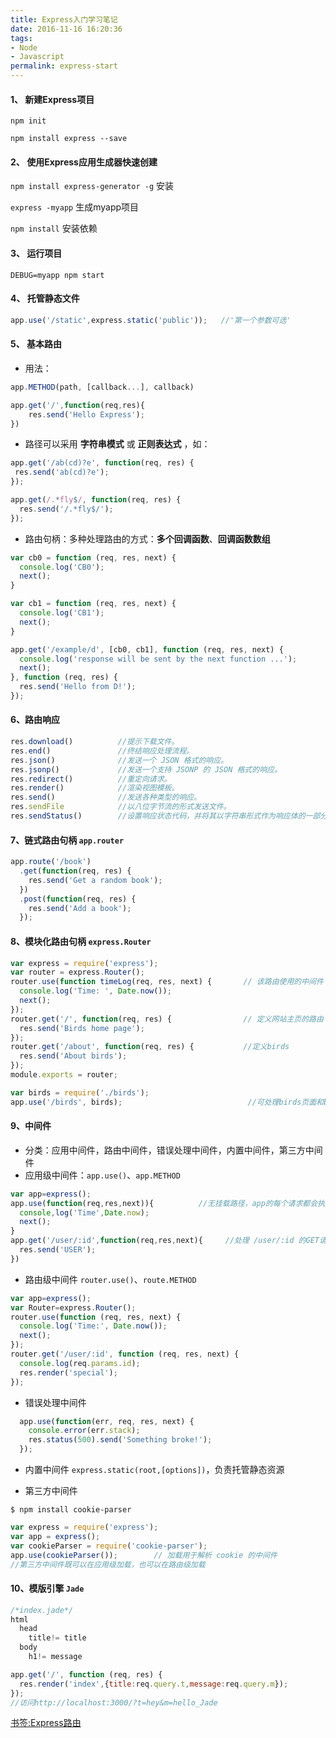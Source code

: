 ```yaml
---
title: Express入门学习笔记
date: 2016-11-16 16:20:36
tags: 
- Node
- Javascript
permalink: express-start
---
```


#### 1、 新建Express项目

`npm init`

`npm install express --save`

<!-- more -->

#### 2、 使用Express应用生成器快速创建

`npm install express-generator -g`  安装

`express -myapp` 生成myapp项目

`npm install` 安装依赖

#### 3、 运行项目

`DEBUG=myapp npm start`

#### 4、 托管静态文件
```js
app.use('/static',express.static('public'));   //'第一个参数可选'
```

#### 5、 基本路由
- 用法：

```js
app.METHOD(path, [callback...], callback)
```
```js
app.get('/',function(req,res){
    res.send('Hello Express');
})
```
- 路径可以采用 **字符串模式** 或 **正则表达式** ，如：

```js
app.get('/ab(cd)?e', function(req, res) {
 res.send('ab(cd)?e');
});
```
```js
app.get(/.*fly$/, function(req, res) {
  res.send('/.*fly$/');
});
```

- 路由句柄：多种处理路由的方式：**多个回调函数**、**回调函数数组**

```js
var cb0 = function (req, res, next) {
  console.log('CB0');
  next();
}

var cb1 = function (req, res, next) {
  console.log('CB1');
  next();
}

app.get('/example/d', [cb0, cb1], function (req, res, next) {
  console.log('response will be sent by the next function ...');
  next();
}, function (req, res) {
  res.send('Hello from D!');
});

```

#### 6、路由响应

```js
res.download() 	        //提示下载文件。
res.end() 	            //终结响应处理流程。
res.json() 	            //发送一个 JSON 格式的响应。
res.jsonp() 	        //发送一个支持 JSONP 的 JSON 格式的响应。
res.redirect() 	        //重定向请求。
res.render() 	        //渲染视图模板。
res.send() 	            //发送各种类型的响应。
res.sendFile 	        //以八位字节流的形式发送文件。
res.sendStatus()        //设置响应状态代码，并将其以字符串形式作为响应体的一部分发送。
```

#### 7、链式路由句柄 **`app.router`**

```js
app.route('/book')
  .get(function(req, res) {
    res.send('Get a random book');
  })
  .post(function(req, res) {
    res.send('Add a book');
  });
```

#### 8、模块化路由句柄 **`express.Router`**

```js
var express = require('express');
var router = express.Router();
router.use(function timeLog(req, res, next) {       // 该路由使用的中间件
  console.log('Time: ', Date.now());
  next();
});
router.get('/', function(req, res) {                // 定义网站主页的路由
  res.send('Birds home page');
});
router.get('/about', function(req, res) {           //定义birds
  res.send('About birds');
});
module.exports = router;
```
```js
var birds = require('./birds');
app.use('/birds', birds);                            //可处理birds页面和birds/about页面
```

#### 9、中间件
- 分类：应用中间件，路由中间件，错误处理中间件，内置中间件，第三方中间件
- 应用级中间件：`app.use()`、`app.METHOD`
```js
var app=express();
app.use(function(req,res,next)){          //无挂载路径，app的每个请求都会执行
  console,log('Time',Date.now);
  next();
}
app.get('/user/:id',function(req,res,next){     //处理 /user/:id 的GET请求
  res.send('USER');
})
```

- 路由级中间件 `router.use()`、`route.METHOD`
```js
var app=express();
var Router=express.Router();
router.use(function (req, res, next) {
  console.log('Time:', Date.now());
  next();
});
router.get('/user/:id', function (req, res, next) {
  console.log(req.params.id);
  res.render('special');
});
```
- 错误处理中间件
```js
  app.use(function(err, req, res, next) {
    console.error(err.stack);
    res.status(500).send('Something broke!');
  });
```

- 内置中间件 `express.static(root,[options])`，负责托管静态资源

- 第三方中间件
```
$ npm install cookie-parser
```
```js
var express = require('express');
var app = express();
var cookieParser = require('cookie-parser');
app.use(cookieParser());        // 加载用于解析 cookie 的中间件
//第三方中间件既可以在应用级加载，也可以在路由级加载
```

#### 10、模版引擎 `Jade`

```js
/*index.jade*/
html
  head
    title!= title
  body
    h1!= message
```

```js
app.get('/', function (req, res) {
  res.render('index',{title:req.query.t,message:req.query.m});
});
//访问http://localhost:3000/?t=hey&m=hello_Jade
```


[书签:Express路由](http://www.expressjs.com.cn/guide/using-middleware.html)